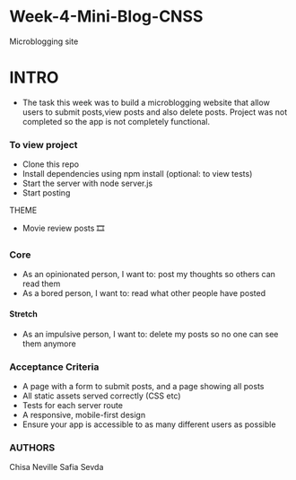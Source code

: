 # Week-4-Mini-Blog-CNSS

Microblogging site

# INTRO
- The task this week was to build a microblogging website that allow users to submit posts,view posts and also delete posts. Project was not completed so the app is not completely functional.

### To view project
- Clone this repo
- Install dependencies using npm install (optional: to view tests)
- Start the server with node server.js
- Start posting

THEME
- Movie review posts 🎞

### Core
- As an opinionated person, I want to: post my thoughts so others can read them
- As a bored person, I want to: read what other people have posted

#### Stretch
- As an impulsive person, I want to: delete my posts so no one can see them anymore

### Acceptance Criteria
- A page with a form to submit posts, and a page showing all posts
- All static assets served correctly (CSS etc)
- Tests for each server route 
- A responsive, mobile-first design
- Ensure your app is accessible to as many different users as possible

### AUTHORS
Chisa
Neville
Safia
Sevda
